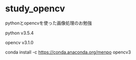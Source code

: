 # study_opencv
pythonとopencvを使った画像処理のお勉強

python v3.5.4

opencv v3.1.0


conda install -c https://conda.anaconda.org/menpo opencv3
